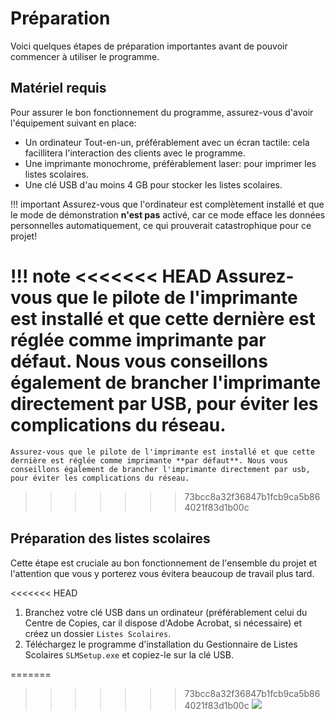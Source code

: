 # Préparation

Voici quelques étapes de préparation importantes avant de pouvoir commencer à utiliser le programme.

## Matériel requis

Pour assurer le bon fonctionnement du programme, assurez-vous d'avoir l'équipement suivant en place:

* Un ordinateur Tout-en-un, préférablement avec un écran tactile: cela facillitera l'interaction des clients avec le programme.
* Une imprimante monochrome, préférablement laser: pour imprimer les listes scolaires.
* Une clé USB d'au moins 4 GB pour stocker les listes scolaires.

!!! important
    Assurez-vous que l'ordinateur est complètement installé et que le mode de démonstration **n'est pas** activé, car ce mode efface les données personnelles automatiquement, ce qui prouverait catastrophique pour ce projet!

!!! note
<<<<<<< HEAD
    Assurez-vous que le pilote de l'imprimante est installé et que cette dernière est réglée comme imprimante **par défaut**. Nous vous conseillons également de brancher l'imprimante directement par USB, pour éviter les complications du réseau.
=======
    Assurez-vous que le pilote de l'imprimante est installé et que cette dernière est réglée comme imprimante **par défaut**. Nous vous conseillons également de brancher l'imprimante directement par usb, pour éviter les complications du réseau.
>>>>>>> 73bcc8a32f36847b1fcb9ca5b864021f83d1b00c

## Préparation des listes scolaires

Cette étape est cruciale au bon fonctionnement de l'ensemble du projet et l'attention que vous y porterez vous évitera beaucoup de travail plus tard.

<<<<<<< HEAD
1. Branchez votre clé USB dans un ordinateur (préférablement celui du Centre de Copies, car il dispose d'Adobe Acrobat, si nécessaire) et créez un dossier `Listes Scolaires`.
2. Téléchargez le programme d'installation du Gestionnaire de Listes Scolaires `SLMSetup.exe` et copiez-le sur la clé USB.

=======
>>>>>>> 73bcc8a32f36847b1fcb9ca5b864021f83d1b00c
![](/img/explorer-fr-1.png)
